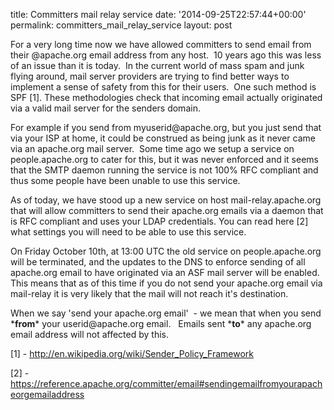 title: Committers mail relay service
date: '2014-09-25T22:57:44+00:00'
permalink: committers_mail_relay_service
layout: post

<p>For a very long time now we have allowed committers to send email from their @apache.org email address from any host. &nbsp;10 years ago this was less of an issue than it is today. &nbsp;In the current world of mass spam and junk flying around, mail server providers are trying to find better ways to implement a sense of safety from this for their users. &nbsp;One such method is SPF [1]. These methodologies check that incoming email actually originated via a valid mail server for the senders domain.&nbsp;</p> 
  <p>For example if you send from myuserid@apache.org, but you just send that via your ISP at home, it could be construed as being junk as it never came via an apache.org mail server. &nbsp;Some time ago we setup a service on people.apache.org to cater for this, but it was never enforced and it seems that the SMTP daemon running the service is not 100% RFC compliant and thus some people have been unable to use this service.</p> 
  <p>As of today, we have stood up a new service on host mail-relay.apache.org that will allow committers to send their apache.org emails via a daemon that is RFC compliant and uses your LDAP credentials. You can read here [2] what settings you will need to be able to use this service.&nbsp;</p> 
  <p>On Friday October 10th, at 13:00 UTC the old service on people.apache.org will be terminated, and the updates to the DNS to enforce sending of all apache.org email to have originated via an ASF mail server will be enabled. This means that as of this time if you do not send your apache.org email via mail-relay it is very likely that the mail will not reach it's destination. &nbsp;</p> 
  <p>When we say 'send your apache.org email' &nbsp;- we mean that when you send *<b>from</b>* your userid@apache.org email. &nbsp; Emails sent *<b>to</b>* any apache.org email address will not affected by this.&nbsp;</p> 
  <p> </p> 
  <p>[1] - <a href="http://en.wikipedia.org/wiki/Sender_Policy_Framework" title="http://en.wikipedia.org/wiki/Sender_Policy_Framework">http://en.wikipedia.org/wiki/Sender_Policy_Framework</a></p> 
  <p>[2] - <a href="https://reference.apache.org/committer/email#sendingemailfromyourapacheorgemailaddress" title="https://reference.apache.org/committer/email#sendingemailfromyourapacheorgemailaddress">https://reference.apache.org/committer/email#sendingemailfromyourapacheorgemailaddress</a> </p>

